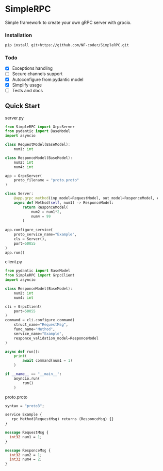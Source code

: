 # SimpleRPC

Simple framework to create your own gRPC server with grpcio.

### Installation
```bash
pip install git+https://github.com/NF-coder/SimpleRPC.git
```

### Todo

- [x] Exceptions handling
- [ ] Secure channels support
- [x] Autoconfigure from pydantic model
- [x] Simplify usage
- [ ] Tests and docs

## Quick Start

server.py
```python
from SimpleRPC import GrpcServer
from pydantic import BaseModel
import asyncio

class RequestModel(BaseModel):
    num1: int

class ResponceModel(BaseModel):
    num2: int
    num4: int

app = GrpcServer(
    proto_filename = "proto.proto"
)

class Server: 
    @app.grpc_method(inp_model=RequestModel, out_model=ResponceModel, out_proto_name="ResponceMsg")
    async def Method(self, num1) -> ResponceModel:
        return ResponceModel(
            num2 = num1*2,
            num4 = 99
        )
    
app.configure_service(
    proto_service_name="Example",
    cls = Server(),
    port=50055
)
app.run()
```

client.py
```python
from pydantic import BaseModel
from SimpleRPC import GrpcClient
import asyncio

class ResponceModel(BaseModel):
    num2: int
    num4: int

cli = GrpcClient(
    port=50055
)
command = cli.configure_command(
    struct_name="RequestMsg",
    func_name="Method",
    service_name="Example",
    responce_validation_model=ResponceModel
)

async def run():
    print(
        await command(num1 = 1)
    )

if __name__ == "__main__":
    asyncio.run(
        run()
    )
```

proto.proto
```protobuf
syntax = "proto3";

service Example {
   rpc Method(RequestMsg) returns (ResponceMsg) {}
}

message RequestMsg {
  int32 num1 = 1;
}

message ResponceMsg {
  int32 num2 = 1;
  int32 num4 = 2;
}
```
